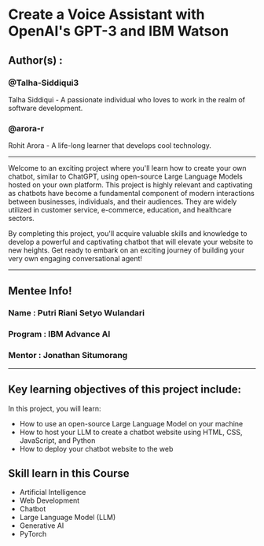 # Create a Voice Assistant with OpenAI's GPT-3 and IBM Watson

## Author(s) : 
### @Talha-Siddiqui3
Talha Siddiqui - A passionate individual who loves to work in the realm of software development.
### @arora-r 
Rohit Arora - A life-long learner that develops cool technology.

-------------------------------------------------------

Welcome to an exciting project where you'll learn how to create your own chatbot, similar to ChatGPT, using open-source Large Language Models hosted on your own platform. This project is highly relevant and captivating as chatbots have become a fundamental component of modern interactions between businesses, individuals, and their audiences. They are widely utilized in customer service, e-commerce, education, and healthcare sectors.

By completing this project, you'll acquire valuable skills and knowledge to develop a powerful and captivating chatbot that will elevate your website to new heights. Get ready to embark on an exciting journey of building your very own engaging conversational agent!

--------------------------------------------------------
## Mentee Info!
### Name : Putri Riani Setyo Wulandari
### Program : IBM Advance AI
### Mentor : Jonathan Situmorang
--------------------------------------------------------

## Key learning objectives of this project include:
In this project, you will learn:
- How to use an open-source Large Language Model on your machine
- How to host your LLM to create a chatbot website using HTML, CSS, JavaScript, and Python
- How to deploy your chatbot website to the web

## Skill learn in this Course
- Artificial Intelligence
- Web Development
- Chatbot
- Large Language Model (LLM)
- Generative AI
- PyTorch
